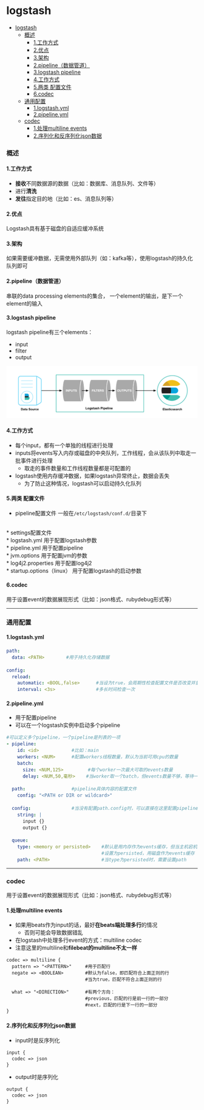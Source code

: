 # logstash

<!-- @import "[TOC]" {cmd="toc" depthFrom=1 depthTo=6 orderedList=false} -->
<!-- code_chunk_output -->

- [logstash](#logstash)
    - [概述](#概述)
      - [1.工作方式](#1工作方式)
      - [2.优点](#2优点)
      - [3.架构](#3架构)
      - [2.pipeline（数据管道）](#2pipeline数据管道)
      - [3.logstash pipeline](#3logstash-pipeline)
      - [4.工作方式](#4工作方式)
      - [5.两类 配置文件](#5两类-配置文件)
      - [6.codec](#6codec)
    - [通用配置](#通用配置)
      - [1.logstash.yml](#1logstashyml)
      - [2.pipeline.yml](#2pipelineyml)
    - [codec](#codec)
      - [1.处理multiline events](#1处理multiline-events)
      - [2.序列化和反序列化json数据](#2序列化和反序列化json数据)

<!-- /code_chunk_output -->

### 概述
#### 1.工作方式
* **接收**不同数据源的数据（比如：数据库、消息队列、文件等）
* 进行**清洗**
* **发往**指定目的地（比如：es、消息队列等）

#### 2.优点
Logstash具有基于磁盘的自适应缓冲系统

#### 3.架构
如果需要缓冲数据，无需使用外部队列（如：kafka等），使用logstash的持久化队列即可

#### 2.pipeline（数据管道）
串联的data processing elements的集合，
一个element的输出，是下一个element的输入

#### 3.logstash pipeline
logstash pipeline有三个elements：
* input
* filter
* output

![](./imgs/overview_01.png)

#### 4.工作方式
* 每个input，都有一个单独的线程进行处理
* inputs将events写入内存或磁盘的中央队列，工作线程，会从该队列中取走一批事件进行处理
  * 取走的事件数量和工作线程数量都是可配置的
* logstash使用内存缓冲数据，如果logstash异常终止，数据会丢失
  * 为了防止这种情况，logstash可以启动持久化队列

#### 5.两类 配置文件
* pipeline配置文件
一般在`/etc/logstash/conf.d/`目录下
</br>
* settings配置文件
  </br>
  * logstash.yml
  用于配置logstash参数
  </br>
  * pipeline.yml
  用于配置pipeline
  </br>
  * jvm.options
  用于配置jvm的参数
  </br>
  * log4j2.properties
  用于配置log4j2
  </br>
  * startup.options（linux）
  用于配置logstash的启动参数

#### 6.codec
用于设置event的数据展现形式（比如：json格式、rubydebug形式等）

***

### 通用配置

#### 1.logstash.yml
```yaml
path:
  data: <PATH>        #用于持久化存储数据

config:
  reload:
    automatic: <BOOL,false>      #当设为true，会周期性检查配置文件是否改变并重新加载
    interval: <3s>               #多长时间检查一次
```

#### 2.pipeline.yml
* 用于配置pipeline
* 可以在一个logstash实例中启动多个pipeline
```yaml
#可以定义多个pipeline，一个pipeline是列表的一项
- pipeline:
    id: <id>            #比如：main
    workers: <NUM>      #配置workers线程数量，默认为当前可用cpu的数量
    batch:
      size: <NUM,125>         #每个worker一次最大可取的events数量
      delay: <NUM,50,毫秒>    #当worker取一个batch，但events数量不够，等待一个event的时长

  path:                 #pipeline具体内容的配置文件
    config: "<PATH or DIR or wildcard>"

  config:               #当没有配置path.config时，可以直接在这里配置pipeline的内容
    string: |
      input {}
      output {}

  queue:
    type: <memory or persisted>    #默认是用内存作为events缓存，但当主机宕机，数据容易丢失
                                   #设置为persisted，用磁盘作为events缓存
    path: <PATH>                   #当type为persisted时，需要设置path
```

***

### codec
用于设置event的数据展现形式（比如：json格式、rubydebug形式等）
#### 1.处理multiline events
* 如果用beats作为input的话，最好**在beats端处理多行**的情况
  * 否则可能会导致数据错乱
* 在logstash中处理多行event的方式：multiline codec
* 注意这里的multiline和**filebeat的multiline不太一样**
```shell
codec => multiline {
  pattern => "<PATTERN>"     #用于匹配行
  negate => <BOOLEAN>        #默认为false，即匹配符合上面正则的行
                             #当为true，匹配不符合上面正则的行

  what => "<DIRECTION>"      #有两个方向：
                             #previous，匹配的行是前一行的一部分
                             #next，匹配的行是下一行的一部分
}
```

#### 2.序列化和反序列化json数据
* input时是反序列化
```shell
input {
  codec => json
}
```

* output时是序列化
```shell
output {
  codec => json
}
```

